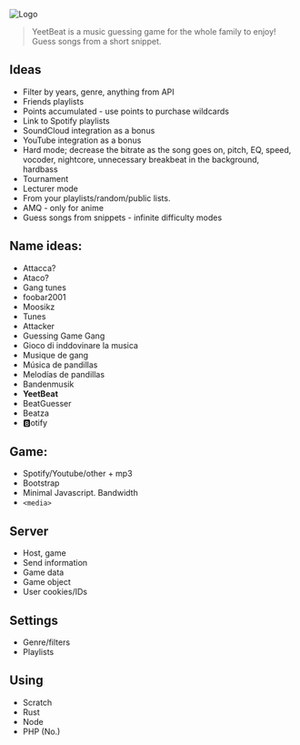 ![Logo](https://github.com/mattchrlw/yeetbeat/raw/master/designs/logolong.png)

> YeetBeat is a music guessing game for the whole family to enjoy! Guess songs from a short snippet.

## Ideas 
- Filter by years, genre, anything from API
- Friends playlists
- Points accumulated - use points to purchase wildcards
- Link to Spotify playlists
- SoundCloud integration as a bonus
- YouTube integration as a bonus
- Hard mode; decrease the bitrate as the song goes on, pitch, EQ, speed, vocoder, nightcore, unnecessary breakbeat in the background, hardbass
- Tournament
- Lecturer mode
- From your playlists/random/public lists.
- AMQ - only for anime
- Guess songs from snippets - infinite difficulty modes

## Name ideas:
- Attacca?
- Ataco?
- Gang tunes
- foobar2001
- Moosikz
- Tunes
- Attacker
- Guessing Game Gang
- Gioco di inddovinare la musica
- Musique de gang
- Música de pandillas
- Melodías de pandillas
- Bandenmusik
- **YeetBeat**
- BeatGuesser
- Beatza
- :b:otify

## Game:
- Spotify/Youtube/other + mp3
- Bootstrap
- Minimal Javascript. Bandwidth
- `<media>`

## Server
- Host, game
- Send information
- Game data
- Game object
- User cookies/IDs

## Settings
- Genre/filters
- Playlists

## Using
- Scratch
- Rust
- Node
- PHP (No.)
